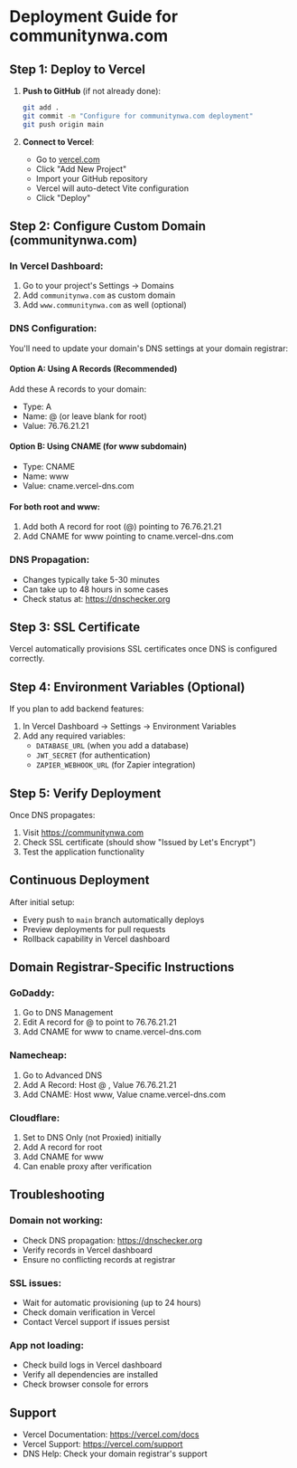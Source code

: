 # Deployment Guide for communitynwa.com

## Step 1: Deploy to Vercel

1. **Push to GitHub** (if not already done):
   ```bash
   git add .
   git commit -m "Configure for communitynwa.com deployment"
   git push origin main
   ```

2. **Connect to Vercel**:
   - Go to [vercel.com](https://vercel.com)
   - Click "Add New Project"
   - Import your GitHub repository
   - Vercel will auto-detect Vite configuration
   - Click "Deploy"

## Step 2: Configure Custom Domain (communitynwa.com)

### In Vercel Dashboard:

1. Go to your project's Settings → Domains
2. Add `communitynwa.com` as custom domain
3. Add `www.communitynwa.com` as well (optional)

### DNS Configuration:

You'll need to update your domain's DNS settings at your domain registrar:

#### Option A: Using A Records (Recommended)
Add these A records to your domain:
- Type: A
- Name: @ (or leave blank for root)
- Value: 76.76.21.21

#### Option B: Using CNAME (for www subdomain)
- Type: CNAME
- Name: www
- Value: cname.vercel-dns.com

#### For both root and www:
1. Add both A record for root (@) pointing to 76.76.21.21
2. Add CNAME for www pointing to cname.vercel-dns.com

### DNS Propagation:
- Changes typically take 5-30 minutes
- Can take up to 48 hours in some cases
- Check status at: https://dnschecker.org

## Step 3: SSL Certificate

Vercel automatically provisions SSL certificates once DNS is configured correctly.

## Step 4: Environment Variables (Optional)

If you plan to add backend features:

1. In Vercel Dashboard → Settings → Environment Variables
2. Add any required variables:
   - `DATABASE_URL` (when you add a database)
   - `JWT_SECRET` (for authentication)
   - `ZAPIER_WEBHOOK_URL` (for Zapier integration)

## Step 5: Verify Deployment

Once DNS propagates:
1. Visit https://communitynwa.com
2. Check SSL certificate (should show "Issued by Let's Encrypt")
3. Test the application functionality

## Continuous Deployment

After initial setup:
- Every push to `main` branch automatically deploys
- Preview deployments for pull requests
- Rollback capability in Vercel dashboard

## Domain Registrar-Specific Instructions

### GoDaddy:
1. Go to DNS Management
2. Edit A record for @ to point to 76.76.21.21
3. Add CNAME for www to cname.vercel-dns.com

### Namecheap:
1. Go to Advanced DNS
2. Add A Record: Host @ , Value 76.76.21.21
3. Add CNAME: Host www, Value cname.vercel-dns.com

### Cloudflare:
1. Set to DNS Only (not Proxied) initially
2. Add A record for root
3. Add CNAME for www
4. Can enable proxy after verification

## Troubleshooting

### Domain not working:
- Check DNS propagation: https://dnschecker.org
- Verify records in Vercel dashboard
- Ensure no conflicting records at registrar

### SSL issues:
- Wait for automatic provisioning (up to 24 hours)
- Check domain verification in Vercel
- Contact Vercel support if issues persist

### App not loading:
- Check build logs in Vercel dashboard
- Verify all dependencies are installed
- Check browser console for errors

## Support

- Vercel Documentation: https://vercel.com/docs
- Vercel Support: https://vercel.com/support
- DNS Help: Check your domain registrar's support